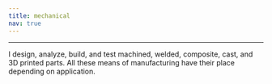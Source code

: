 ```yaml
---
title: mechanical
nav: true
---
```


--------

I design, analyze, build, and test machined, welded, composite, cast, and 3D printed parts. All these means of manufacturing have their place depending on application.
